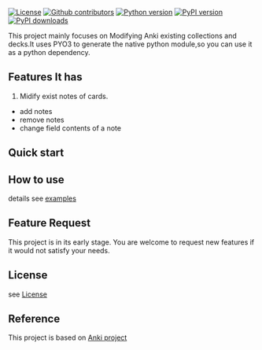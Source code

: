[![License](https://img.shields.io/github/license/dobefore/edit_anki)](https://github.com/dobefore/edit_anki/blob/master/LINCENSE)
[![Github contributors](https://img.shields.io/github/contributors/dobefore/edit_anki?label=github%20contributors)](https://github.com/dobefore/edit_anki/graphs/contributors)
[](https://img.shields.io/github/last-commit/dobefore/edit_anki)
[](https://img.shields.io/github/v/release/dobefore/edit_anki)
[![Python version](https://img.shields.io/pypi/pyversions/edit-anki)](https://github.com/dobefore/edit_anki/blob/develop/pyproject.toml)
[![PyPI version](https://img.shields.io/pypi/v/edit-anki?label=pypi%20version)](https://pypi.org/project/edit_anki)
[![PyPI downloads](https://img.shields.io/pypi/dm/edit-anki?label=pypi%20downloads)](https://pypi.org/project/edit_anki)


This project mainly focuses on Modifying Anki existing collections and decks.It uses PYO3 to generate the native python module,so you can use it as a python dependency. 

## Features It has
1. Midify exist notes of cards.
- add notes
- remove notes
- change field contents of a note
## Quick start

## How to use
details see [examples](examples)
## Feature Request
This project is in its early stage. You are welcome to request new features if it would not
satisfy your needs. 

## License
see [License](LICENSE)
## Reference
This project is based on [Anki project](https://github.com/ankitects/anki)


